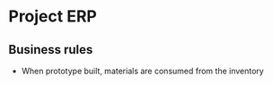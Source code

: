 # Project ERP

## Business rules

- When prototype built, materials are consumed from the inventory
